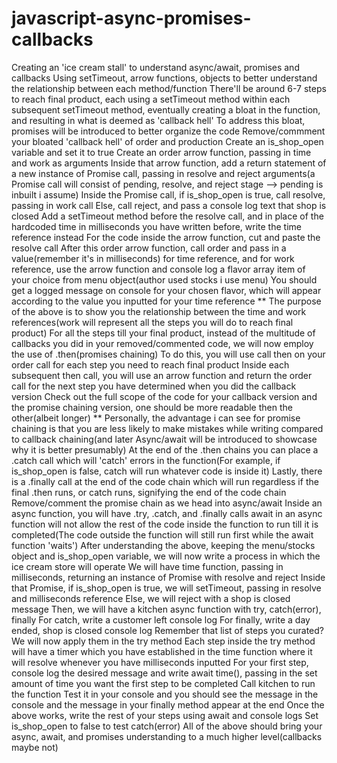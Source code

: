 # javascript-async-promises-callbacks

Creating an 'ice cream stall' to understand async/await, promises and callbacks
Using setTimeout, arrow functions, objects to better understand the relationship between each method/function
There'll be around 6-7 steps to reach final product, each using a setTimeout method within each subsequent setTimeout method, eventually creating a bloat in the function, and resulting in what is deemed as 'callback hell'
To address this bloat, promises will be introduced to better organize the code
Remove/commment your bloated 'callback hell' of order and production
Create an is_shop_open variable and set it to true
Create an order arrow function, passing in time and work as arguments
Inside that arrow function, add a return statement of a new instance of Promise call, passing in resolve and reject arguments(a Promise call will consist of pending, resolve, and reject stage --> pending is inbuilt i assume)
Inside the Promise call, if is_shop_open is true, call resolve, passing in work call
Else, call reject, and pass a console log text that shop is closed
Add a setTimeout method before the resolve call, and in place of the hardcoded time in milliseconds you have written before, write the time reference instead
For the code inside the arrow function, cut and paste the resolve call
After this order arrow function, call order and pass in a value(remember it's in milliseconds) for time reference, and for work reference, use the arrow function and console log a flavor array item of your choice from menu object(author used stocks i use menu)
You should get a logged message on console for your chosen flavor, which will appear according to the value you inputted for your time reference
\*\* The purpose of the above is to show you the relationship between the time and work references(work will represent all the steps you will do to reach final product)
For all the steps till your final product, instead of the multitude of callbacks you did in your removed/commented code, we will now employ the use of .then(promises chaining)
To do this, you will use call then on your order call for each step you need to reach final product
Inside each subsequent then call, you will use an arrow function and return the order call for the next step you have determined when you did the callback version
Check out the full scope of the code for your callback version and the promise chaining version, one should be more readable then the other(albeit longer)
\*\* Personally, the advantage i can see for promise chaining is that you are less likely to make mistakes while writing compared to callback chaining(and later Async/await will be introduced to showcase why it is better presumably)
At the end of the .then chains you can place a .catch call which will 'catch' errors in the function(For example, if is_shop_open is false, catch will run whatever code is inside it)
Lastly, there is a .finally call at the end of the code chain which will run regardless if the final .then runs, or catch runs, signifying the end of the code chain
Remove/comment the promise chain as we head into async/await
Inside an async function, you will have .try, .catch, and .finally calls
await in an async function will not allow the rest of the code inside the function to run till it is completed(The code outside the function will still run first while the await function 'waits')
After understanding the above, keeping the menu/stocks object and is_shop_open variable, we will now write a process in which the ice cream store will operate
We will have time function, passing in milliseconds, returning an instance of Promise with resolve and reject
Inside that Promise, if is_shop_open is true, we will setTimeout, passing in resolve and milliseconds reference
Else, we will reject with a shop is closed message
Then, we will have a kitchen async function with try, catch(error), finally
For catch, write a customer left console log
For finally, write a day ended, shop is closed console log
Remember that list of steps you curated? We will now apply them in the try method
Each step inside the try method will have a timer which you have established in the time function where it will resolve whenever you have milliseconds inputted
For your first step, console log the desired message and write await time(), passing in the set amount of time you want the first step to be completed
Call kitchen to run the function
Test it in your console and you should see the message in the console and the message in your finally method appear at the end
Once the above works, write the rest of your steps using await and console logs
Set is_shop_open to false to test catch(error)
All of the above should bring your async, await, and promises understanding to a much higher level(callbacks maybe not)
